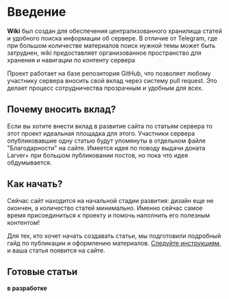 <!-- Sophron Ragozin, sophragoz -->
# Введение
**Wiki** был создан для обеспечения централизованного хранилища статей и удобного поиска информации об сервере. В отличие от Telegram, где при большом количестве материалов поиск нужной темы может быть затруднен, wiki предоставляет организованное пространство для хранения и навигации по контенту сервера

Проект работает на базе репозитория GitHub, что позволяет любому участнику сервера вносить свой вклад через систему pull request. Это делает процесс сотрудничества прозрачным и удобным для всех.

## Почему вносить вклад?

Если вы хотите внести вклад в развитие сайта по статьям сервера то этот проект идеальная площадка для этого. Участники сервера опубликовавшие одну статью будут упомянуты в отдельном файле "Благодарности" на сайте. Имеется идея по поводу выдачи доната Larver+ при большом публиковании постов, но пока что идея обдумывается.

## Как начать?

Сейчас сайт находится на начальной стадии развития: дизайн еще не окончен, а количество статей минимально. Именно сейчас самое время присоединиться к проекту и помочь наполнить его полезным контентом!

Для тех, кто хочет начать создавать статьи, мы подготовили подробный гайд по публикации и оформлению материалов. [Следуйте инструкциям](https://wiki.larver.ru/), и ваша статья появится на сайте.

## Готовые статьи
**в разработке**